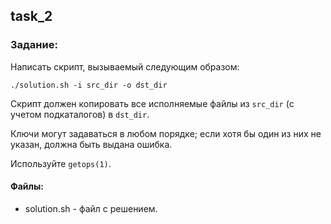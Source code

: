 ## task_2

### Задание:

Написать скрипт, вызываемый следующим образом:

    ./solution.sh -i src_dir -o dst_dir

Скрипт должен копировать все исполняемые файлы из `src_dir` (с учетом 
подкаталогов) в `dst_dir`.

Ключи могут задаваться в любом порядке; если хотя бы один из них не указан, должна быть выдана ошибка.

Используйте `getops(1)`.

#### Файлы:
+ solution.sh - файл с решением.
